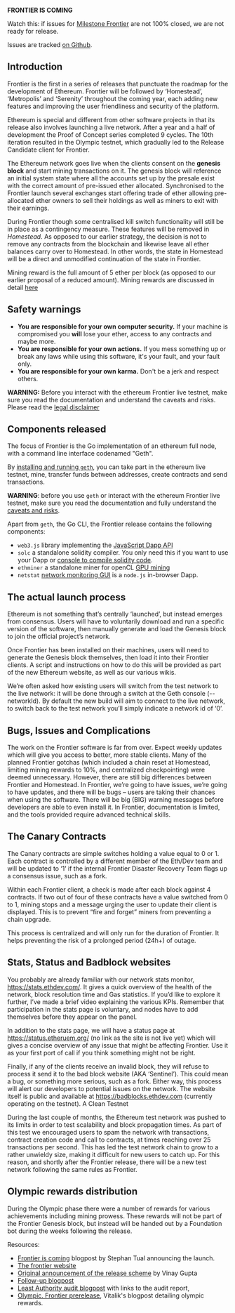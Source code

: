 **FRONTIER IS COMING**

Watch this: if issues for [Milestone Frontier](https://github.com/ethereum/go-ethereum/milestones) are not 100% closed, we are not ready for release.

Issues are tracked [on Github](https://github.com/ethereum/go-ethereum/milestones/Frontier).

## Introduction

Frontier is the first in a series of releases that punctuate the roadmap for the development of Ethereum. Frontier will be followed by ‘Homestead’, ‘Metropolis’ and ‘Serenity’ throughout the coming year, each adding new features and improving the user friendliness and security of the platform. 

Ethereum is special and different from other software projects in that its release also involves launching a live network. After a year and a half of development the Proof of Concept series completed 9 cycles. The 10th iteration resulted in the Olympic testnet, which gradually led to the Release Candidate client for Frontier.

The Ethereum network goes live when the clients consent on the **genesis block** and start mining transactions on it. The genesis block will reference an initial system state where all the accounts set up by the presale exist with the correct amount of pre-issued ether allocated. Synchronised to the Frontier launch several exchanges start offering trade of ether allowing pre-allocated ether owners to sell their holdings as well as miners to exit with their earnings. 

During Frontier though some centralised kill switch functionality will still be in place as a contingency measure. These features will be removed in _Homestead_. As opposed to our earlier strategy, the decision is not to remove any contracts from the blockchain and likewise leave all ether balances carry over to Homestead. In other words, the state in Homestead will be a direct and unmodified continuation of the state in Frontier. 

Mining reward is the full amount of 5 ether per block (as opposed to our earlier proposal of a reduced amount). Mining rewards are discussed in detail [here](https://github.com/ethereum/go-ethereum/wiki/Mining#mining-rewards)

## Safety warnings


* **You are responsible for your own computer security.** If your machine is compromised you **will** lose your ether, access to any contracts and maybe more. 
* **You are responsible for your own actions.** If you mess something up or break any laws while using this software, it's your fault, and your fault only.
* **You are responsible for your own karma.** Don't be a jerk and respect others.

**WARNING:** Before you interact with the ethereum Frontier live testnet, make sure you read the documentation and understand the caveats and risks. Please read the [legal disclaimer](https://github.com/ethereum/go-ethereum/wiki/Disclaimer)

## Components released

The focus of Frontier is the Go implementation of an ethereum full node, with a command line interface codenamed "Geth". 

By [installing and running `geth`](https://github.com/ethereum/go-ethereum/wiki/Geth), you can take part in the ethereum live testnet, mine, transfer funds between addresses, create contracts and send transactions. 

**WARNING**: before you use `geth` or interact with the ethereum Frontier live testnet, make sure you read the documentation and fully understand the [caveats and risks](https://github.com/ethereum/go-ethereum/wiki/Disclaimer). 

Apart from `geth`, the Go CLI, the Frontier release contains the following components:

* `web3.js`  library implementing the [JavaScript Dapp API](https://github.com/ethereum/wiki/wiki/JavaScript-API)
* `solc` a standalone solidity compiler. You only need this if you want to use your Dapp or [console to compile solidity code](https://github.com/ethereum/go-ethereum/wiki/Contracts-and-Transactions#compiling-a-contract).
* `ethminer` a standalone miner for openCL [GPU mining](https://github.com/ethereum/go-ethereum/wiki/Mining#gpu-mining)
* `netstat`  [network monitoring GUI](https://github.com/ethereum/wiki/wiki/Network-Status) is a `node.js` in-browser Dapp.

## The actual launch process 

Ethereum is not something that’s centrally ‘launched’, but instead emerges from consensus. Users will have to voluntarily download and run a specific version of the software, then manually generate and load the Genesis block to join the official project’s network.

Once Frontier has been installed on their machines, users will need to generate the Genesis block themselves, then load it into their Frontier clients. A script and instructions on how to do this will be provided as part of the new Ethereum website, as well as our various wikis.

We’re often asked how existing users will switch from the test network to the live network: it will be done through a switch at the Geth console (--networkId). By default the new build will aim to connect to the live network, to switch back to the test network you’ll simply indicate a network id of ‘0’.

## Bugs, Issues and Complications

The work on the Frontier software is far from over. Expect weekly updates which will give you access to better, more stable clients. Many of the planned Frontier gotchas (which included a chain reset at Homestead, limiting mining rewards to 10%, and centralized checkpointing) were deemed unnecessary. However, there are still big differences between Frontier and Homestead. In Frontier, we’re going to have issues, we’re going to have updates, and there will be bugs – users are taking their chances when using the software. There will be big (BIG) warning messages before developers are able to even install it. In Frontier, documentation is limited, and the tools provided require advanced technical skills.

## The Canary Contracts

The Canary contracts are simple switches holding a value equal to 0 or 1. Each contract is controlled by a different member of the Eth/Dev team and will be updated to ‘1’ if the internal Frontier Disaster Recovery Team flags up a consensus issue, such as a fork.

Within each Frontier client, a check is made after each block against 4 contracts. If two out of four of these contracts have a value switched from 0 to 1, mining stops and a message urging the user to update their client is displayed. This is to prevent “fire and forget” miners from preventing a chain upgrade.

This process is centralized and will only run for the duration of Frontier. It helps preventing the risk of a prolonged period (24h+) of outage.

## Stats, Status and Badblock websites

You probably are already familiar with our network stats monitor, https://stats.ethdev.com/. It gives a quick overview of the health of the network, block resolution time and Gas statistics. If you’d like to explore it further, I’ve made a brief video explaining the various KPIs. Remember that participation in the stats page is voluntary, and nodes have to add themselves before they appear on the panel.

In addition to the stats page, we will have a status page at https://status.etheruem.org/ (no link as the site is not live yet) which will gives a concise overview of any issue that might be affecting Frontier. Use it as your first port of call if you think something might not be right.

Finally, if any of the clients receive an invalid block, they will refuse to process it send it to the bad block website (AKA ‘Sentinel’). This could mean a bug, or something more serious, such as a fork. Either way, this process will alert our developers to potential issues on the network. The website itself is public and available at https://badblocks.ethdev.com (currently operating on the testnet).
A Clean Testnet

During the last couple of months, the Ethereum test network was pushed to its limits in order to test scalability and block propagation times. As part of this test we encouraged users to spam the network with transactions, contract creation code and call to contracts, at times reaching over 25 transactions per second. This has led the test network chain to grow to a rather unwieldy size, making it difficult for new users to catch up. For this reason, and shortly after the Frontier release, there will be a new test network following the same rules as Frontier.

## Olympic rewards distribution

During the Olympic phase there were a number of rewards for various achievements including mining prowess. These rewards will not be part of the Frontier Genesis block, but instead will be handed out by a Foundation bot during the weeks following the release.

Resources: 
- [Frontier is coming](https://blog.ethereum.org/2015/07/22/frontier-is-coming-what-to-expect-and-how-to-prepare/) blogpost by Stephan Tual announcing the launch. 
- [The frontier website](https://frontier.ethereum.org)
- [Original announcement of the release scheme](https://blog.ethereum.org/2015/03/03/ethereum-launch-process) by Vinay Gupta
- [Follow-up blogpost](https://blog.ethereum.org/2015/03/12/getting-to-the-frontier/)
- [Least Authority audit blogpost](https://blog.ethereum.org/2015/07/07/know-ethereum-secure/) with links to the audit report, 
- [Olympic. Frontier prerelease](https://blog.ethereum.org/2015/05/09/olympic-frontier-pre-release/), Vitalik's blogpost detailing olympic rewards. 
